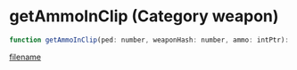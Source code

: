 # getAmmoInClip (Category weapon)

```js
function getAmmoInClip(ped: number, weaponHash: number, ammo: intPtr): Array
```

[filename](getAmmoInClip_m.md ':include')